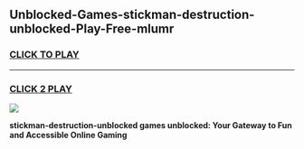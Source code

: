 
## Unblocked-Games-stickman-destruction-unblocked-Play-Free-mlumr
<h3>
<a href="https://premium76.site?title=stickman-destruction-unblocked&ref=23A">CLICK TO PLAY</a></h3>
<hr>

<h3>
<a href="https://premium76.site?title=stickman-destruction-unblocked&ref=23A">CLICK 2 PLAY</a>
  
</h3>

<a href="https://premium76.site?title=stickman-destruction-unblocked&ref=23A"><img src="https://clearcache.store/games.png"></a>


**stickman-destruction-unblocked games unblocked: Your Gateway to Fun and Accessible Online Gaming**
